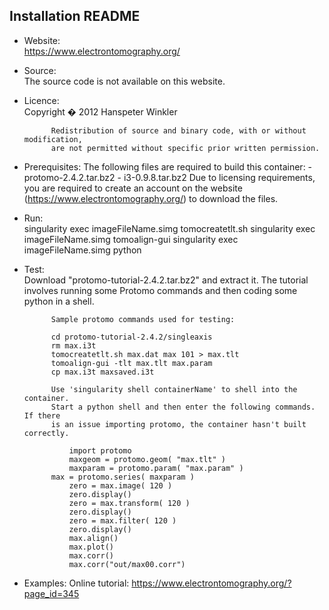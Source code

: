 ## Installation README

* Website:  
            https://www.electrontomography.org/
* Source:   
            The source code is not available on this website.

* Licence:  
            Copyright � 2012 Hanspeter Winkler

            Redistribution of source and binary code, with or without modification,
            are not permitted without specific prior written permission.

* Prerequisites:
            The following files are required to build this container:
            - protomo-2.4.2.tar.bz2
            - i3-0.9.8.tar.bz2
            Due to licensing requirements, you are required
            to create an account on the website (https://www.electrontomography.org/)
            to download the files.

* Run:      
            singularity exec imageFileName.simg tomocreatetlt.sh
            singularity exec imageFileName.simg tomoalign-gui
            singularity exec imageFileName.simg python

* Test:     
            Download "protomo-tutorial-2.4.2.tar.bz2" and extract it.
            The tutorial involves running some Protomo commands and then coding
            some python in a shell.

            Sample protomo commands used for testing:

            cd protomo-tutorial-2.4.2/singleaxis
          	rm max.i3t
          	tomocreatetlt.sh max.dat max 101 > max.tlt
          	tomoalign-gui -tlt max.tlt max.param
          	cp max.i3t maxsaved.i3t

            Use 'singularity shell containerName' to shell into the container.
            Start a python shell and then enter the following commands. If there
            is an issue importing protomo, the container hasn't built correctly.

        		import protomo
        		maxgeom = protomo.geom( "max.tlt" )
        		maxparam = protomo.param( "max.param" )
            max = protomo.series( maxparam )
        		zero = max.image( 120 )
        		zero.display()
        		zero = max.transform( 120 )
        		zero.display()
        		zero = max.filter( 120 )
        		zero.display()
        		max.align()
        		max.plot()
        		max.corr()
        		max.corr("out/max00.corr")


* Examples:
            Online tutorial: https://www.electrontomography.org/?page_id=345
